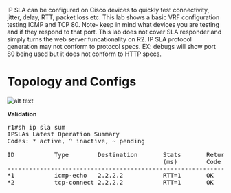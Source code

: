 IP SLA can be configured on Cisco devices to quickly test connectivity, jitter, delay, RTT, packet loss etc. This lab shows a basic VRF configuration testing ICMP and TCP 80. Note- keep in mind what devices you are testing and if they respond to that port. This lab does not cover SLA responder and simply turns the web server funcationality on R2. IP SLA protocol generation may not conform to protocol specs. EX: debugs will show port 80 being used but it does not conform to HTTP specs.

# Topology and Configs
![alt text]()

**Validation**
<pre lang="...">
r1#sh ip sla sum
IPSLAs Latest Operation Summary
Codes: * active, ^ inactive, ~ pending

ID           Type        Destination       Stats       Return      Last
                                           (ms)        Code        Run
-----------------------------------------------------------------------
*1           icmp-echo   2.2.2.2           RTT=1       OK          6 seconds ago
*2           tcp-connect 2.2.2.2           RTT=1       OK          5 seconds ago
</pre>
